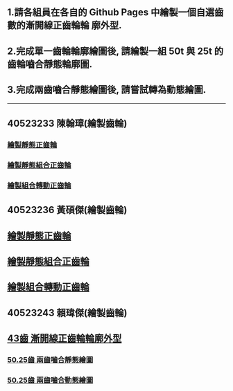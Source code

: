 ## 1.請各組員在各自的 Github Pages 中繪製一個自選齒數的漸開線正齒輪輪 廓外型.

## 2.完成單一齒輪輪廓繪圖後, 請繪製一組 50t 與 25t 的齒輪嚙合靜態輪廓圖.

## 3.完成兩齒嚙合靜態繪圖後, 請嘗試轉為動態繪圖.

---

## 40523233  陳翰璋\(繪製齒輪\)

### [繪製靜態正齒輪](https://s40523233.github.io/cd2018/blog/hui-zhi-jing-tai-zheng-chi-lun.html)

### [繪製靜態組合正齒輪](https://s40523233.github.io/cd2018/blog/hui-zhi-jing-tai-zu-he-zheng-chi-lun.html)

### [繪製組合轉動正齒輪](https://s40523233.github.io/cd2018/blog/hui-zhi-zu-he-zhuan-dong-zheng-chi-lun.html)

## 40523236  黃碩傑\(繪製齒輪\)

## [繪製靜態正齒輪](https://s40523236.github.io/newcd2018/blog/hui-zhi-jing-tai-zheng-chi-lun.html)

## [繪製靜態組合正齒輪](https://s40523236.github.io/newcd2018/blog/hui-zhi-jing-tai-zu-he-zheng-chi-lun.html)

## [繪製組合轉動正齒輪](https://s40523236.github.io/newcd2018/blog/hui-zhi-zu-he-zhuan-dong-zheng-chi-lun.html)

## 40523243 賴瑋傑\(繪製齒輪\)

## [43齒 漸開線正齒輪輪廓外型](https://s40523243.github.io/cd2018-1/blog/hui-zhi-jing-tai-zheng-chi-lun.html)

### [50.25齒 兩齒嚙合靜態繪圖](https://s40523243.github.io/cd2018-1/blog/hui-zhi-jing-tai-zu-he-zheng-chi-lun.html)

### [50.25齒 兩齒嚙合動態繪圖](https://s40523243.github.io/cd2018-1/blog/hui-zhi-zu-he-zhuan-dong-zheng-chi-lun.html)



